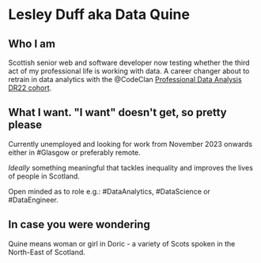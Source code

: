# Lesley Duff aka Data Quine
## Who I am
Scottish senior web and software developer now testing whether the third act of my professional life is working with data.
A career changer about to retrain in data analytics with the @CodeClan [Professional Data Analysis DR22 cohort](https://codeclan.com/courses/data-analysis/).

## What I want. "I want" doesn't get, so pretty please
Currently unemployed and looking for work from November 2023 onwards either in #Glasgow or preferably remote. 

*Ideally* something meaningful that tackles inequality and improves the lives of people in Scotland.

Open minded as to role e.g.: #DataAnalytics, #DataScience or #DataEngineer.

## In case you were wondering
Quine means woman or girl in Doric - a variety of Scots spoken in the North-East of Scotland.

<!---
dataquine/dataquine is a ✨ special ✨ repository because its `README.md` (this file) appears on your GitHub profile.
You can click the Preview link to take a look at your changes.
--->
